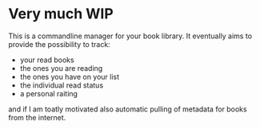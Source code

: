 # Very much WIP

This is a commandline manager for your book library. It eventually aims to provide the possibility to track:
* your read books
* the ones you are reading
* the ones you have on your list
* the individual read status
* a personal raiting

and if I am toatly motivated also automatic pulling of metadata for books from the internet.


